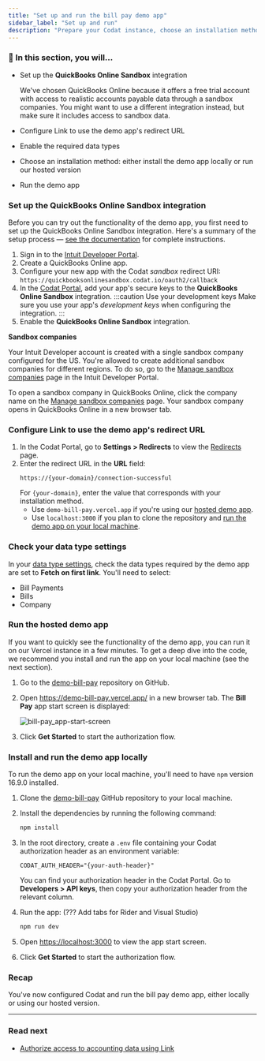 ```yaml
---
title: "Set up and run the bill pay demo app"
sidebar_label: "Set up and run"
description: "Prepare your Codat instance, choose an installation method, and run the demo app"
---
```


### 🚀 In this section, you will...

- Set up the **QuickBooks Online Sandbox** integration

   We've chosen QuickBooks Online because it offers a free trial account with access to realistic accounts payable data through a sandbox companies. You might want to use a different integration instead, but make sure it includes access to sandbox data.

- Configure Link to use the demo app's redirect URL
- Enable the required data types
- Choose an installation method: either install the demo app locally or run our hosted version
- Run the demo app

###  Set up the QuickBooks Online Sandbox integration

Before you can try out the functionality of the demo app, you first need to set up the QuickBooks Online Sandbox integration. Here's a summary of the setup process &mdash; [see the documentation](/integrations/accounting/quickbooksonline/accounting-quickbooksonline-new-setup) for complete instructions.

1. Sign in to the [Intuit Developer Portal](https://developer.intuit.com/).
2. Create a QuickBooks Online app.
3. Configure your new app with the Codat *sandbox* redirect URI: `https://quickbooksonlinesandbox.codat.io/oauth2/callback`
4. In the [Codat Portal](https://app.codat.io/), add your app's secure keys to the **QuickBooks Online Sandbox** integration.
   :::caution Use your development keys
   Make sure you use your app's *development keys* when configuring the integration.
   :::
5. Enable the **QuickBooks Online Sandbox** integration.

**Sandbox companies**

Your Intuit Developer account is created with a single sandbox company configured for the US. You're allowed to create additional sandbox companies for different regions. To do so, go to the [Manage sandbox companies](https://developer.intuit.com/app/developer/sandbox) page in the Intuit Developer Portal.

To open a sandbox company in QuickBooks Online, click the company name on the [Manage sandbox companies](https://developer.intuit.com/app/developer/sandbox) page. Your sandbox company opens in QuickBooks Online in a new browser tab.

###  Configure Link to use the demo app's redirect URL

1. In the Codat Portal, go to **Settings > Redirects** to view the [Redirects](https://app.codat.io/settings/redirects) page.
2. Enter the redirect URL in the **URL** field:
   ```http
   https://{your-domain}/connection-successful   
   ```
   For `{your-domain}`, enter the value that corresponds with your installation method.
   - Use `demo-bill-pay.vercel.app` if you're using our [hosted demo app](#run-the-hosted-demo-app).
   - Use `localhost:3000` if you plan to clone the repository and [run the demo app on your local machine](#install-and-run-the-demo-app-locally).

###  Check your data type settings

In your [data type settings](https://app.codat.io/settings/data-types), check the data types required by the demo app are set to **Fetch on first link**. You'll need to select:

- Bill Payments
- Bills
- Company

###  Run the hosted demo app

If you want to quickly see the functionality of the demo app, you can run it on our Vercel instance in a few minutes. To get a deep dive into the code, we recommend you install and run the app on your local machine (see the next section).

1. Go to the [demo-bill-pay](https://github.com/codatio/demo-bill-pay) repository on GitHub.
2. Open https://demo-bill-pay.vercel.app/ in a new browser tab. The **Bill Pay** app start screen is displayed:

   ![bill-pay_app-start-screen](/img/use-cases/bill-pay/bill-pay_app-start-screen-get-started.png)

3. Click **Get Started** to start the authorization flow.


###  Install and run the demo app locally

To run the demo app on your local machine, you'll need to have `npm` version 16.9.0 installed.

1. Clone the [demo-bill-pay](https://github.com/codatio/demo-bill-pay) GitHub repository to your local machine.

2. Install the dependencies by running the following command:

   ```bash
   npm install
   ```

3. In the root directory, create a `.env` file containing your Codat authorization header as an environment variable:

   ```
   CODAT_AUTH_HEADER="{your-auth-header}"
   ```
   You can find your authorization header in the Codat Portal. Go to **Developers > API keys**, then copy your authorization header from the relevant column.

4. Run the app: (??? Add tabs for Rider and Visual Studio)

   ```bash
   npm run dev
   ```

5. Open [https://localhost:3000](https://localhost:3000) to view the app start screen.
6. Click **Get Started** to start the authorization flow.

### Recap

You've now configured Codat and run the bill pay demo app, either locally or using our hosted version.

<hr />

### Read next

- [Authorize access to accounting data using Link](/accounting-api/guides/bill-pay/authorize-access)
